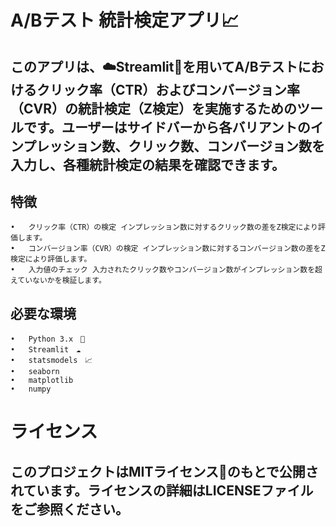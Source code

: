 # A/Bテスト 統計検定アプリ📈

## このアプリは、☁️Streamlit🚀を用いてA/Bテストにおけるクリック率（CTR）およびコンバージョン率（CVR）の統計検定（Z検定）を実施するためのツールです。ユーザーはサイドバーから各バリアントのインプレッション数、クリック数、コンバージョン数を入力し、各種統計検定の結果を確認できます。

## 特徴
	•	クリック率（CTR）の検定 インプレッション数に対するクリック数の差をZ検定により評価します。
	•	コンバージョン率（CVR）の検定 インプレッション数に対するコンバージョン数の差をZ検定により評価します。
	•	入力値のチェック 入力されたクリック数やコンバージョン数がインプレッション数を超えていないかを検証します。

## 必要な環境
	•	Python 3.x　🐍
	•	Streamlit　☁️
	•	statsmodels　📈
 	•	seaborn
	•	matplotlib
	•	numpy

# ライセンス

## このプロジェクトはMITライセンス🔐のもとで公開されています。ライセンスの詳細はLICENSEファイルをご参照ください。
